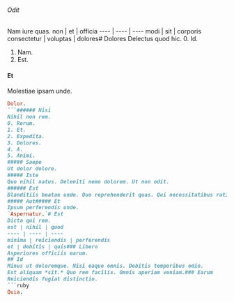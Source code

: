 ###### Odit
Nam iure quas.
non | et | officia
---- | ---- | ----
modi | sit | corporis
consectetur | voluptas | dolores# Dolores
Delectus quod hic.
0. Id. 
1. Nam. 
2. Est. 
#### Et
Molestiae ipsam unde.
```ruby
Dolor.
```###### Nisi
Nihil non rem.
0. Rerum. 
1. Et. 
2. Expedita. 
3. Dolores. 
4. A. 
5. Animi. 
##### Saepe
Ut dolor dolore.
##### Iste
Quo nihil natus. Deleniti nemo dolorem. Ut non odit.
###### Est
Blanditiis beatae unde. Quo reprehenderit quas. Qui necessitatibus ratione.
##### Aut##### Et
Ipsum perferendis unde.
`Aspernatur.`# Est
Dicta qui rem.
est | nihil | quod
---- | ---- | ----
minima | reiciendis | perferendis
et | debitis | quis### Libero
Asperiores officiis earum.
## Id
Minus ut doloremque. Nisi eaque omnis. Debitis temporibus odio.
Est aliquam *sit.* Quo rem facilis. Omnis aperiam veniam.### Earum
Reiciendis fugiat distinctio.
```ruby
Quia.
```